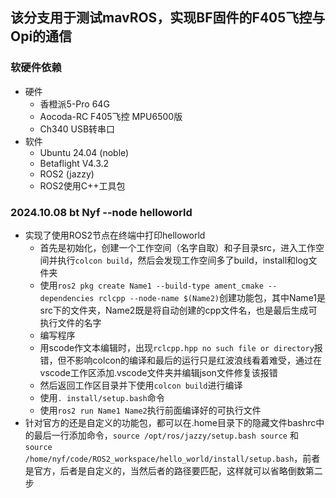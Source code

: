 ## 该分支用于测试mavROS，实现BF固件的F405飞控与Opi的通信
### 软硬件依赖
- 硬件
    - 香橙派5-Pro 64G
    - Aocoda-RC F405飞控 MPU6500版
    - Ch340 USB转串口
- 软件
    - Ubuntu 24.04 (noble)
    - Betaflight V4.3.2
    - ROS2 (jazzy)
    - ROS2使用C++工具包 
### 2024.10.08 bt Nyf --node helloworld
- 实现了使用ROS2节点在终端中打印helloworld
    - 首先是初始化，创建一个工作空间（名字自取）和子目录src，进入工作空间并执行`colcon build`，然后会发现工作空间多了build，install和log文件夹
    - 使用`ros2 pkg create Name1 --build-type ament_cmake --dependencies rclcpp --node-name $(Name2)`创建功能包，其中Name1是src下的文件夹，Name2既是将自动创建的cpp文件名，也是最后生成可执行文件的名字
    - 编写程序
    - 用scode作文本编辑时，出现`rclcpp.hpp no such file or directory`报错，但不影响colcon的编译和最后的运行只是红波浪线看着难受，通过在vscode工作区添加.vscode文件夹并编辑json文件修复该报错
    - 然后返回工作区目录并下使用`colcon build`进行编译
    - 使用`. install/setup.bash`命令
    - 使用`ros2 run Name1 Name2`执行前面编译好的可执行文件
- 针对官方的还是自定义的功能包，都可以在.home目录下的隐藏文件bashrc中的最后一行添加命令，`source /opt/ros/jazzy/setup.bash source` 和 `source /home/nyf/code/ROS2_workspace/hello_world/install/setup.bash`，前者是官方，后者是自定义的，当然后者的路径要匹配，这样就可以省略倒数第二步

